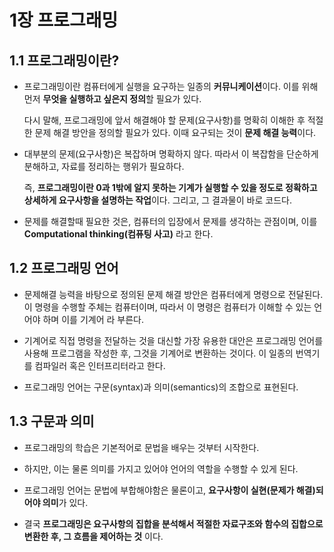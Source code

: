 # 1장 프로그래밍

## 1.1 프로그래밍이란?

- 프로그래밍이란 컴퓨터에게 실행을 요구하는 일종의 **커뮤니케이션**이다. 이를 위해 먼저 **무엇을 실행하고 싶은지 정의**할 필요가 있다.
    
    다시 말해, 프로그래밍에 앞서 해결해야 할 문제(요구사항)를 명확히 이해한 후 적절한 문제 해결 방안을 정의할 필요가 있다. 이때 요구되는 것이 **문제 해결 능력**이다.

- 대부분의 문제(요구사항)은 복잡하며 명확하지 않다. 따라서 이 복잡함을 단순하게 분해하고, 자료를 정리하는 행위가 필요하다. 
    
    즉, **프로그래밍이란 0과 1밖에 알지 못하는 기계가 실행할 수 있을 정도로 정확하고 상세하게 요구사항을 설명하는 작업**이다. 그리고, 그 결과물이 바로 코드다.

- 문제를 해결할때 필요한 것은, 컴퓨터의 입장에서 문제를 생각하는 관점이며, 이를 **Computational thinking(컴퓨팅 사고)** 라고 한다.

## 1.2 프로그래밍 언어

- 문제해결 능력을 바탕으로 정의된 문제 해결 방안은 컴퓨터에게 명령으로 전달된다. 이 명령을 수행할 주체는 컴퓨터이며, 따라서 이 명령은 컴퓨터가 이해할 수 있는 언어야 하며 이를 기계어 라 부른다.

- 기계어로 직접 명령을 전달하는 것을 대신할 가장 유용한 대안은 프로그래밍 언어를 사용해 프로그램을 작성한 후, 그것을 기계어로 변환하는 것이다. 이 일종의 번역기를 컴파일러 혹은 인터프리터라고 한다.

- 프로그래밍 언어는 구문(syntax)과 의미(semantics)의 조합으로 표현된다.

## 1.3 구문과 의미

- 프로그래밍의 학습은 기본적어로 문법을 배우는 것부터 시작한다. 

- 하지만, 이는 물론 의미를 가지고 있어야 언어의 역할을 수행할 수 있게 된다.

- 프로그래밍 언어는 문법에 부합해야함은 물론이고, **요구사항이 실현(문제가 해결)되어야 의미**가 있다.

- 결국 **프로그래밍은 요구사항의 집합을 분석해서 적절한 자료구조와 함수의 집합으로 변환한 후, 그 흐름을 제어하는 것** 이다.
